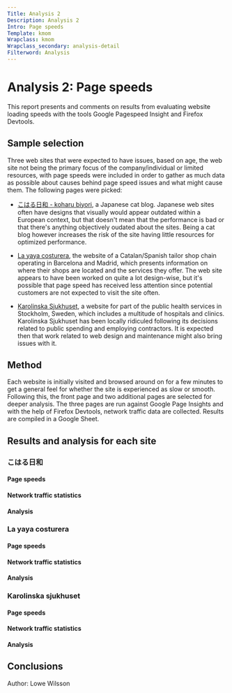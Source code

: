 ```yaml
---
Title: Analysis 2
Description: Analysis 2
Intro: Page speeds
Template: kmom
Wrapclass: kmom
Wrapclass_secondary: analysis-detail
Filterword: Analysis
---
```


Analysis 2: Page speeds
==================
This report presents and comments on results from evaluating website loading speeds with the tools Google Pagespeed Insight and Firefox Devtools.

Sample selection
-----------------------
Three web sites that were expected to have issues, based on age, the web site not being the primary focus of the company/individual or limited resources, with page speeds were included in order to gather as much data as possible about causes behind page speed issues and what might cause them. The following pages were picked:

* [こはる日和 - koharu biyori](http://daijyoyuukoharu.blog62.fc2.com/), a Japanese cat blog. Japanese web sites often have designs that visually would appear outdated within a European context, but that doesn't mean that the performance is bad or that there's anything objectively oudated about the sites. Being a cat blog however increases the risk of the site having little resources for optimized performance.

* [La yaya costurera](http://www.layayacosturera.com/), the website of a Catalan/Spanish tailor shop chain operating in Barcelona and Madrid, which presents information on where their shops are located and the services they offer. The web site appears to have been worked on quite a lot design-wise, but it's possible that page speed has received less attention since potential customers are not expected to visit the site often.

* [Karolinska Sjukhuset](https://www.karolinska.se/?splitoption=splitdecision), a website for part of the public health services in Stockholm, Sweden, which includes a multitude of hospitals and clinics. Karolinska Sjukhuset has been locally ridiculed following its decisions related to public spending and employing contractors. It is expected then that work related to web design and maintenance might also bring issues with it.

Method
-----------------------
Each website is initially visited and browsed around on for a few minutes to get a general feel for whether the site is experienced as slow or smooth. Following this, the front page and two additional pages are selected for deeper analysis. The three pages are run against Google Page Insights and with the help of Firefox Devtools, network traffic data are collected. Results are compiled in a Google Sheet.

Results and analysis for each site
-----------------------
### こはる日和
#### Page speeds

#### Network traffic statistics

#### Analysis

### La yaya costurera
#### Page speeds

#### Network traffic statistics

#### Analysis

### Karolinska sjukhuset
#### Page speeds

#### Network traffic statistics

#### Analysis

Conclusions
-----------------------


Author: Lowe Wilsson
